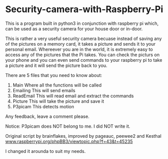 # Security-camera-with-Raspberry-Pi

This is a program built in python3 in conjunction with raspberry pi which,
can be used as a security camera for your house door or in-door.

This is rather a very useful security camera becuase instead of saving any
of the pictures on a memory card, it takes a picture and sends it to your personal email.
Whereever you are in the world, it is extremely easy to access any of the 
pictures that the Pi takes. You can check the picturs on your phone and you can even send
commands to your raspberry pi to take a picture and it will send the picture back to you.

There are 5 files that you need to know about:
1. Main      Where all the functions will be called 
2. Emailing  This will send emails 
3. ReadEmail This will read email and extract the commands 
4. Picture   This will take the picture and save it 
5. P3picam   This detects motion

Any feedback, leave a comment please.

Notice: 
P3picam does NOT belong to me. 
I did NOT write it. 

Original script by brainflakes, improved by pageauc, peewee2 and Kesthal
www.raspberrypi.org/phpBB3/viewtopic.php?f=43&t=45235

I changed it arounda to suit my needs.
